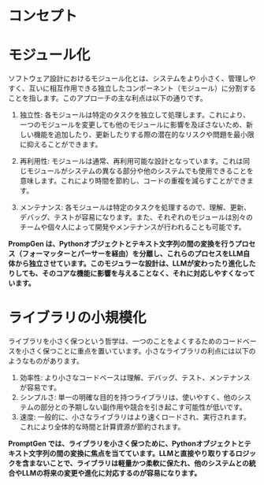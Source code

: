# コンセプト

# モジュール化

ソフトウェア設計におけるモジュール化とは、システムをより小さく、管理しやすく、互いに相互作用できる独立したコンポーネント（モジュール）に分割することを指します。このアプローチの主な利点は以下の通りです。

1. 独立性: 各モジュールは特定のタスクを独立して処理します。これにより、一つのモジュールを変更しても他のモジュールに影響を及ぼさないため、新しい機能を追加したり、更新したりする際の潜在的なリスクや問題を最小限に抑えることができます。

2. 再利用性: モジュールは通常、再利用可能な設計となっています。これは同じモジュールがシステムの異なる部分や他のシステムでも使用できることを意味します。これにより時間を節約し、コードの重複を減らすことができます。

3. メンテナンス: 各モジュールは特定のタスクを処理するので、理解、更新、デバッグ、テストが容易になります。また、それぞれのモジュールは別々のチームや個々人によって開発やメンテナンスが行われることも可能です。

**PrompGen は、Pythonオブジェクトとテキスト文字列の間の変換を行うプロセス（フォーマッターとパーサーを経由）を分離し、これらのプロセスをLLM自体から独立させています。このモジュラーな設計は、LLMが変わったり進化したりしても、そのコアな機能に影響を与えることなく、それに対応しやすくなっています。**

# ライブラリの小規模化

ライブラリを小さく保つという哲学は、一つのことをよくするためのコードベースを小さく保つことに重点を置いています。小さなライブラリの利点には以下のようなものがあります。

1. 効率性: より小さなコードベースは理解、デバッグ、テスト、メンテナンスが容易です。
2. シンプルさ: 単一の明確な目的を持つライブラリは、使いやすく、他のシステムの部分との予期しない副作用や競合を引き起こす可能性が低いです。
3. 速度: 一般的に、小さなライブラリはより速くロードされ、実行されます。これにより全体的な時間と計算資源が節約されます。

**PromptGen では、ライブラリを小さく保つために、Pythonオブジェクトとテキスト文字列の間の変換に焦点を当てています。LLMと直接やり取りするロジックを含まないことで、ライブラリは軽量かつ柔軟に保たれ、他のシステムとの統合やLLMの将来の変更や進化に対応するのが容易になります。**
